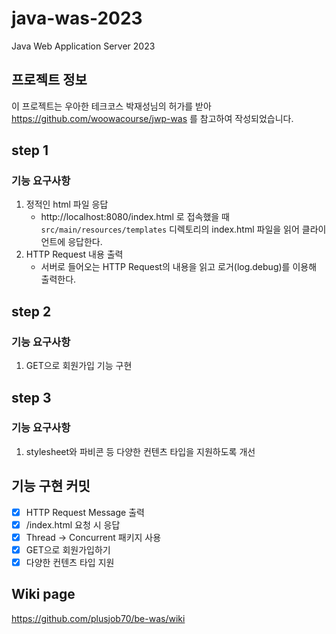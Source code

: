 # java-was-2023

Java Web Application Server 2023


## 프로젝트 정보 

이 프로젝트는 우아한 테크코스 박재성님의 허가를 받아 https://github.com/woowacourse/jwp-was 
를 참고하여 작성되었습니다.


## step 1
### 기능 요구사항
1. 정적인 html 파일 응답
    - http://localhost:8080/index.html 로 접속했을 때 `src/main/resources/templates` 디렉토리의 index.html 파일을 읽어 클라이언트에 응답한다.
2. HTTP Request 내용 출력
    - 서버로 들어오는 HTTP Request의 내용을 읽고 로거(log.debug)를 이용해 출력한다.

## step 2
### 기능 요구사항
1. GET으로 회원가입 기능 구현

## step 3
### 기능 요구사항
1. stylesheet와 파비콘 등 다양한 컨텐츠 타입을 지원하도록 개선

## 기능 구현 커밋
- [X] HTTP Request Message 출력
- [X] /index.html 요청 시 응답
- [X] Thread -> Concurrent 패키지 사용
- [X] GET으로 회원가입하기
- [X] 다양한 컨텐츠 타입 지원

## Wiki page
https://github.com/plusjob70/be-was/wiki

